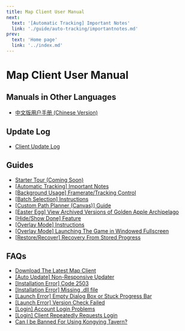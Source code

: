 ```yaml
---
title: Map Client User Manual
next:
  text: '[Automatic Tracking] Important Notes'
  link: './guide/auto-tracking/importantnotes.md'
prev:
  text: 'Home page'
  link: '../index.md'
---
```


# Map Client User Manual

## **Manuals in Other Languages**

- [中文版用户手册 (Chinese Version)](https://support.qq.com/products/321980/faqs/94938)

## **Update Log**

- [Client Update Log](https://discord.gg/SWz6RTWNkm)

## **Guides**

- [Starter Tour (Coming Soon)](#)
- [[Automatic Tracking] Important Notes](./guide/auto-tracking/importantnotes.md)
- [[Background Usage] Framerate/Tracking Control](./guide/bg/bgfrate.md)
- [[Batch Selection] Instructions](./guide/batch-selection/instructions.md)
- [[Custom Path Planner (Canvas)] Guide](./guide/canvas/guide.md)
- [[Easter Egg] View Archived Versions of Golden Apple Archipelago](./guide/easter-egg/view.md)
- [[Hide/Show Done] Feature](./guide/hide-show-done/hidedoneshowdone.md)
- [[Overlay Mode] Instructions](./guide/overlay-mode/instructions.md)
- [[Overlay Mode] Launching The Game in Windowed Fullscreen](./guide/overlay-mode/fullscreen-windowed/launching.md)
- [[Restore/Recover] Recovery From Stored Progress](./guide/restore-recover/progress.md)

## **FAQs**

- [Download The Latest Map Client](../download-client.md)
- [[Auto Update] Non-Responsive Updater](./faq/autoupdate/updater.md)
- [[Installation Error] Code 2503](./faq/instlerror/code2503.md)
- [[Installation Error] Missing .dll file](./faq/instlerror/missingdll.md)
- [[Launch Error] Empty Dialog Box or Stuck Progress Bar](./faq/launcherror/emptydialog.md)
- [[Launch Error] Version Check Failed](./faq/launcherror/versioncheck.md)
- [[Login] Account Login Problems](./faq/login/accountlogin.md)
- [[Login] Client Repeatedly Requests Login](./faq/login/clientrepeatedly.md)
- [Can I be Banned For Using Kongying Tavern?](./faq/accountsafety/acntban.md)
